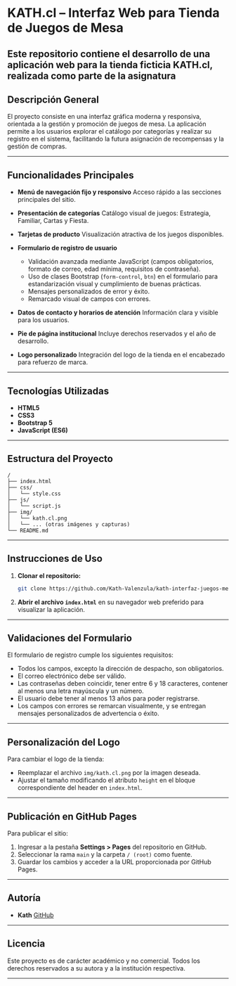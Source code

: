 # KATH.cl – Interfaz Web para Tienda de Juegos de Mesa

Este repositorio contiene el desarrollo de una aplicación web para la tienda ficticia **KATH.cl**, realizada como parte de la asignatura 
---

## Descripción General

El proyecto consiste en una interfaz gráfica moderna y responsiva, orientada a la gestión y promoción de juegos de mesa. La aplicación permite a los usuarios explorar el catálogo por categorías y realizar su registro en el sistema, facilitando la futura asignación de recompensas y la gestión de compras.

---

## Funcionalidades Principales

* **Menú de navegación fijo y responsivo**
  Acceso rápido a las secciones principales del sitio.

* **Presentación de categorías**
  Catálogo visual de juegos: Estrategia, Familiar, Cartas y Fiesta.

* **Tarjetas de producto**
  Visualización atractiva de los juegos disponibles.

* **Formulario de registro de usuario**

  * Validación avanzada mediante JavaScript (campos obligatorios, formato de correo, edad mínima, requisitos de contraseña).
  * Uso de clases Bootstrap (`form-control`, `btn`) en el formulario para estandarización visual y cumplimiento de buenas prácticas.
  * Mensajes personalizados de error y éxito.
  * Remarcado visual de campos con errores.

* **Datos de contacto y horarios de atención**
  Información clara y visible para los usuarios.

* **Pie de página institucional**
  Incluye derechos reservados y el año de desarrollo.

* **Logo personalizado**
  Integración del logo de la tienda en el encabezado para refuerzo de marca.

---

## Tecnologías Utilizadas

* **HTML5**
* **CSS3**
* **Bootstrap 5** 
* **JavaScript (ES6)**

---

## Estructura del Proyecto

```
/
├── index.html
├── css/
│   └── style.css
├── js/
│   └── script.js
├── img/
│   └── kath.cl.png
│   └── ... (otras imágenes y capturas)
└── README.md
```

---

## Instrucciones de Uso

1. **Clonar el repositorio:**

   ```bash
   git clone https://github.com/Kath-Valenzula/kath-interfaz-juegos-mesa.git
   ```

2. **Abrir el archivo `index.html`** en su navegador web preferido para visualizar la aplicación.

---

## Validaciones del Formulario

El formulario de registro cumple los siguientes requisitos:

* Todos los campos, excepto la dirección de despacho, son obligatorios.
* El correo electrónico debe ser válido.
* Las contraseñas deben coincidir, tener entre 6 y 18 caracteres, contener al menos una letra mayúscula y un número.
* El usuario debe tener al menos 13 años para poder registrarse.
* Los campos con errores se remarcan visualmente, y se entregan mensajes personalizados de advertencia o éxito.

---

## Personalización del Logo

Para cambiar el logo de la tienda:

* Reemplazar el archivo `img/kath.cl.png` por la imagen deseada.
* Ajustar el tamaño modificando el atributo `height` en el bloque correspondiente del header en `index.html`.

---

## Publicación en GitHub Pages

Para publicar el sitio:

1. Ingresar a la pestaña **Settings > Pages** del repositorio en GitHub.
2. Seleccionar la rama `main` y la carpeta `/ (root)` como fuente.
3. Guardar los cambios y acceder a la URL proporcionada por GitHub Pages.


---

## Autoría

* **Kath**
  [GitHub](https://github.com/Kath-Valenzula)

---

## Licencia

Este proyecto es de carácter académico y no comercial. Todos los derechos reservados a su autora y a la institución respectiva.

---
